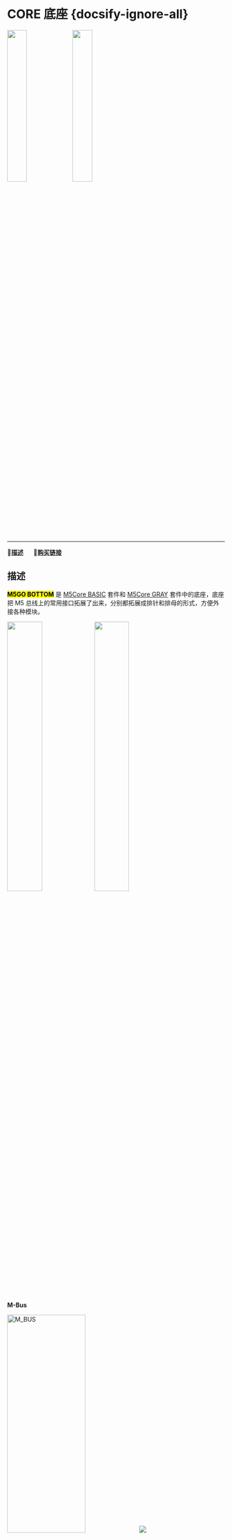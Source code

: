 # CORE 底座 {docsify-ignore-all}

<img src="assets/img/product_pics/base/core_base_03.png" width="30%" height="30%"><img src="assets/img/product_pics/base/core_base_02.png" width="30%" height="30%">

***

:memo:**[描述](#描述)**&nbsp;&nbsp;&nbsp;&nbsp;&nbsp;&nbsp;🛒**[购买链接](https://item.taobao.com/item.htm?spm=a1z10.5-c.w4002-1172588093.27.3b626971KRKjiu&id=585955214454)**

<!-- :memo:**[描述](#描述)**&nbsp;&nbsp;&nbsp;&nbsp;&nbsp;&nbsp;:electric_plug:**[原理图](#原理图)**&nbsp;&nbsp;&nbsp;&nbsp;&nbsp;&nbsp;🛒**[购买链接](https://item.taobao.com/item.htm?spm=a1z10.5-c.w4002-1172588093.27.3b626971KRKjiu&id=585955214454)** -->

## 描述

**<mark>M5GO BOTTOM</mark>** 是 [M5Core BASIC](zh_CN/core/basic) 套件和 [M5Core GRAY](zh_CN/core/gray) 套件中的底座，底座把 M5 总线上的常用接口拓展了出来，分别都拓展成排针和排母的形式，方便外接各种模块。

<img src="assets/img/product_pics/base/core_base_01.png" width="40%" height="40%"><img src="assets/img/product_pics/base/core_base_04.png" width="40%" height="40%">

**M-Bus**

<img src="assets/img/product_pics/core/M-BUS.png" alt="M_BUS"  width="60%" height="36%">

<!-- <table>
 <tr><td>LINE 0</td><td>GND</td><td>GND</td><td>GND</td><td>GPIO26</td><td>GPIO2</td></tr>
 <tr><td>LINE 1</td><td>复位引脚(RESET)</td><td>使能引脚(EN)</td><td>时钟引脚(SCL)</td><td>数据引脚(SDA)</td></tr>
</table> -->

<img src="assets/img/product_pics/base/core_base_05.png">
